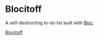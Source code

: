 <h1>Blocitoff</h1>

A self-destructing to-do list built with <a href="http://www.bloc.io" target="_blank">Bloc</a>.

<a href="http://www.zerimar-blocitoff.herokuapp.com " target="_blank">Blocitoff</a>